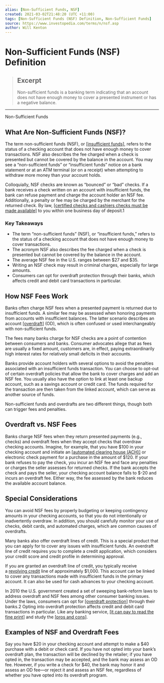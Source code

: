 ```yaml
---
alias: [Non-Sufficient Funds, NSF]
created: 2021-03-02T21:48:20 (UTC +11:00)
tags: [Non-Sufficient Funds (NSF) Definition, Non-Sufficient Funds]
source: https://www.investopedia.com/terms/n/nsf.asp
author: Will Kenton
---
```


# Non-Sufficient Funds (NSF) Definition

> ## Excerpt
> Non-sufficient funds is a banking term indicating that an account does not have enough money to cover a presented instrument or has a negative balance.

---

Non-Sufficient Funds
## What Are Non-Sufficient Funds (NSF)?

The term non-sufficient funds (NSF), or [[insufficient funds]](https://www.investopedia.com/terms/i/insufficient_funds.asp), refers to the status of a checking account that does not have enough money to cover transactions. NSF also describes the fee charged when a check is presented but cannot be covered by the balance in the account. You may see a “non-sufficient funds” or “insufficient funds” notice on a bank statement or at an ATM terminal (or on a receipt) when attempting to withdraw more money than your account holds.

Colloquially, NSF checks are known as “bounced” or “bad” checks. If a bank receives a check written on an account with insufficient funds, the bank can refuse payment and charge the account holder an NSF fee. Additionally, a penalty or fee may be charged by the merchant for the returned check. By law, [[certified checks and cashiers checks must be made available]](https://www.investopedia.com/personal-finance/certified-check-vs-cashiers-check-which-safer/) to you within one business day of deposit.1

### Key Takeaways

-   The term “non-sufficient funds” (NSF), or “insufficient funds,” refers to the status of a checking account that does not have enough money to cover transactions.
-   The acronym NSF also describes the fee charged when a check is presented but cannot be covered by the balance in the account.
-   The average NSF fee in the U.S. ranges between $27 and $35.
-   Writing an NSF check may result in criminal charges, especially for large amounts.
-   Consumers can opt for overdraft protection through their banks, which affects credit and debit card transactions in particular.

## How NSF Fees Work

Banks often charge NSF fees when a presented payment is returned due to insufficient funds. A similar fee may be assessed when honoring payments from accounts with insufficient balances. The latter scenario describes an account [[overdraft]](https://www.investopedia.com/terms/o/overdraft.asp) (OD), which is often confused or used interchangeably with non-sufficient funds.

The fees many banks charge for NSF checks are a point of contention between consumers and banks. Consumer advocates allege that as fees are usually a fixed amount, customers are, in effect, paying extraordinarily high interest rates for relatively small deficits in their accounts.

Banks provide account holders with several options to avoid the penalties associated with an insufficient funds transaction. You can choose to opt-out of certain overdraft policies that allow the bank to cover charges and add an NSF fee. You usually also have the option to link at least one backup account, such as a savings account or credit card. The funds required for the transaction are then taken from the linked account, which can serve as another source of funds.

Non-sufficient funds and overdrafts are two different things, though both can trigger fees and penalties.

## Overdraft vs. NSF Fees

Banks charge NSF fees when they return presented payments (e.g., checks) and overdraft fees when they accept checks that overdraw checking accounts. Imagine, for example, that you have $100 in your checking account and initiate an [[automated clearing house (ACH)]](https://www.investopedia.com/terms/a/ach.asp) or electronic check payment for a purchase in the amount of $120. If your bank refuses to pay the check, you incur an NSF fee and face any penalties or charges the seller assesses for returned checks. If the bank accepts the check and pays the seller, your checking account balance falls to $-20 and incurs an overdraft fee. Either way, the fee assessed by the bank reduces the available account balance.

## Special Considerations

You can avoid NSF fees by properly budgeting or keeping contingency amounts in your checking accounts, so that you do not intentionally or inadvertently overdraw. In addition, you should carefully monitor your use of checks, debit cards, and automated charges, which are common causes of overdrafts.

Many banks also offer overdraft lines of credit. This is a special product that you can apply for to cover any issues with insufficient funds. An overdraft line of credit requires you to complete a credit application, which considers your credit score and credit profile in determining approval.

If you are granted an overdraft line of credit, you typically receive a [revolving credit](https://www.investopedia.com/terms/r/revolvingcredit.asp) line of approximately $1,000. This account can be linked to cover any transactions made with insufficient funds in the primary account. It can also be used for cash advances to your checking account.

In 2010 the U.S. government created a set of sweeping bank-reform laws to address overdraft and NSF fees among other consumer banking issues. Under the laws, consumers can opt for [[overdraft protection]](https://www.investopedia.com/terms/o/overdraft-protection.asp) through their banks.2 Opting into overdraft protection affects credit and debit card transactions in particular. Like any banking service, [[it can pay to read the fine print]](https://www.investopedia.com/articles/personal-finance/021315/how-overdraft-fees-work-and-how-avoid-them.asp) and study the [[pros and cons]](https://www.investopedia.com/ask/answers/071114/what-are-pros-and-cons-overdraft-protection.asp).

## Examples of NSF and Overdraft Fees

Say you have $20 in your checking account and attempt to make a $40 purchase with a debit or check card. If you have not opted into your bank’s overdraft plan, the transaction will be declined by the retailer; if you have opted in, the transaction may be accepted, and the bank may assess an OD fee. However, if you write a check for $40, the bank may honor it and assess an OD fee—or reject it and assess an NSF fee, regardless of whether you have opted into its overdraft program.
